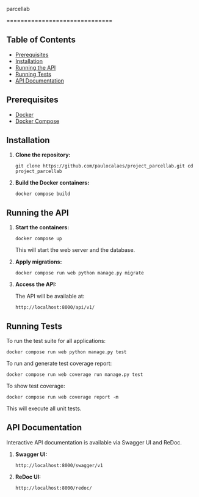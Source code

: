 parcellab

==============================

Table of Contents
-----------------

-   [Prerequisites](#prerequisites)
-   [Installation](#installation)
-   [Running the API](#running-the-api)
-   [Running Tests](#running-tests)
-   [API Documentation](#api-documentation)

Prerequisites
-------------

-   [Docker](https://www.docker.com/get-started)
-   [Docker Compose](https://docs.docker.com/compose/install/)

Installation
------------

1.  **Clone the repository:**

    `git clone https://github.com/paulocalaes/project_parcellab.git
    cd project_parcellab`

2.  **Build the Docker containers:**

    `docker compose build`

Running the API
---------------

1.  **Start the containers:**

    `docker compose up`

    This will start the web server and the database.

2.  **Apply migrations:**

    `docker compose run web python manage.py migrate`

3.  **Access the API:**

    The API will be available at:

    `http://localhost:8000/api/v1/`

Running Tests
-------------

To run the test suite for all applications:

`docker compose run web python manage.py test`

To run and generate test coverage report:

`docker compose run web coverage run manage.py test`

To show test coverage:

`docker compose run web coverage report -m`

This will execute all unit tests.

API Documentation
-----------------

Interactive API documentation is available via Swagger UI and ReDoc.

1.  **Swagger UI:**

    `http://localhost:8000/swagger/v1`

2.  **ReDoc UI:**

    `http://localhost:8000/redoc/`